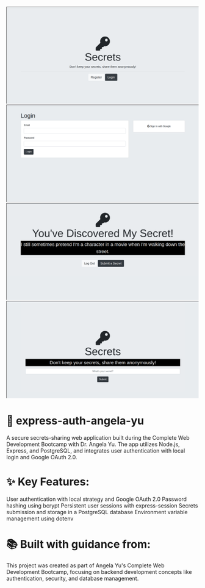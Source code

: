 ![App Screenshot](assets/Screenshot%20from%202025-01-10%2008-28-41.png)
![App Screenshot 1](assets/Screenshot%20from%202025-01-10%2008-28-52.png)
![App Screenshot 2](assets/Screenshot%20from%202025-01-10%2008-29-12.png)
![App Screenshot 3](assets/Screenshot%20from%202025-01-10%2008-29-19.png)


# 🔐 express-auth-angela-yu

A secure secrets-sharing web application built during the Complete Web Development Bootcamp with Dr. Angela Yu. The app utilizes Node.js, Express, and PostgreSQL, and integrates user authentication with local login and Google OAuth 2.0.

# ✨ Key Features:

User authentication with local strategy and Google OAuth 2.0
Password hashing using bcrypt
Persistent user sessions with express-session
Secrets submission and storage in a PostgreSQL database
Environment variable management using dotenv

# 📚 Built with guidance from:
This project was created as part of Angela Yu's Complete Web Development Bootcamp, focusing on backend development concepts like authentication, security, and database management.
